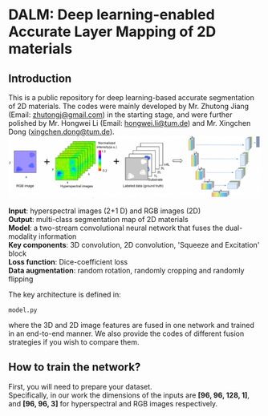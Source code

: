 # DALM: Deep learning-enabled Accurate Layer Mapping of 2D materials
## Introduction
This is a public repository for deep learning-based accurate segmentation of 2D materials. The codes were mainly developed by Mr. Zhutong Jiang (Email: zhutongj@gmail.com) in the starting stage, and were further polished by Mr. Hongwei Li (Email: hongwei.li@tum.de) and Mr. Xingchen Dong (xingchen.dong@tum.de). 
![Framework](./framework.png)

<b>Input</b>: hyperspectral images (2+1 D) and RGB images (2D) \
<b>Output</b>: multi-class segmentation map of 2D materials \
<b>Model</b>: a two-stream convolutional neural network that fuses the dual-modality information \
<b>Key components</b>: 3D convolution, 2D convolution, 'Squeeze and Excitation' block \
<b>Loss function</b>: Dice-coefficient loss \
<b>Data augmentation</b>: random rotation, randomly cropping and randomly flipping 

The key architecture is defined in:
```
model.py
```
where the 3D and 2D image features are fused in one network and trained in an end-to-end manner. We also provide the codes of different fusion strategies if you wish to compare them. 


## How to train the network? 
First, you will need to prepare your dataset. \
Specifically, in our work the dimensions of the inputs are <b>[96, 96, 128, 1]</b>, and <b>[96, 96, 3]</b> for hyperspectral and RGB images respectively.  
